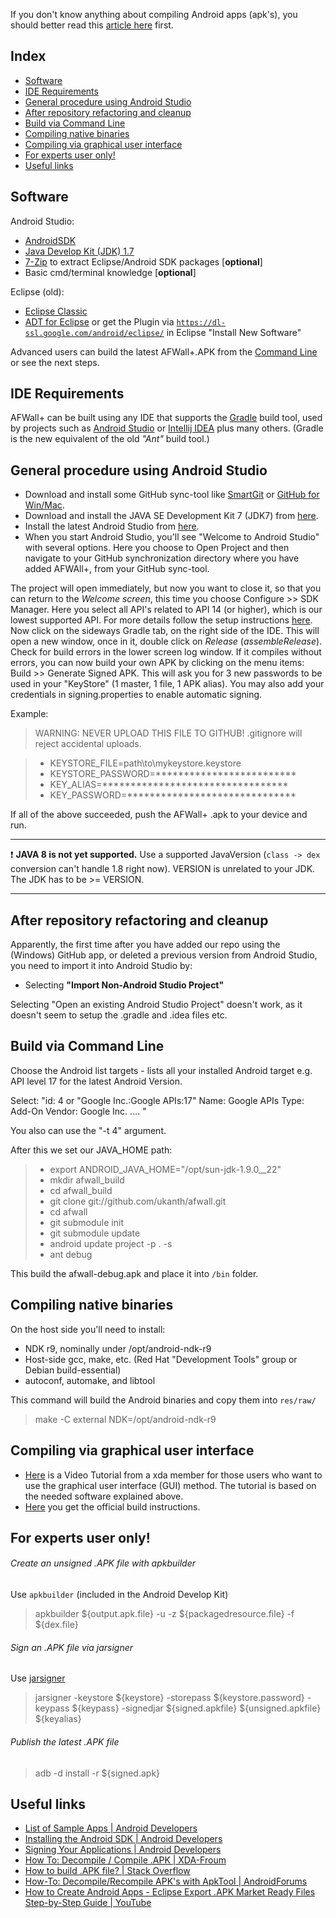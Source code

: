 If you don't know anything about compiling Android apps (apk's), you should better read this [article here](http://www.vogella.com/articles/Android/article.html) first.

Index
-----

* [Software](#software)
* [IDE Requirements](#ide-requirements)
* [General procedure using Android Studio](#general-procedure-using-android-studio)
* [After repository refactoring and cleanup](after-repository-refactoring-and-cleanup)
* [Build via Command Line](#build-via-command-line)
* [Compiling native binaries](#compiling-native-binaries)
* [Compiling via graphical user interface](#compiling-via-graphical-user-interface)
* [For experts user only!](#for-experts-user-only!)
* [Useful links](#useful-links)

Software
--------

Android Studio:
* [AndroidSDK](http://developer.android.com/sdk/index.html)
* [Java Develop Kit (JDK) 1.7](http://java.sun.com/javase/downloads/index.jsp)
* [7-Zip](http://7-zip.org/) to extract Eclipse/Android SDK packages [**optional**]
* Basic cmd/terminal knowledge [**optional**]

Eclipse (old):
* [Eclipse Classic](http://www.eclipse.org/downloads/)
* [ADT for Eclipse](http://developer.android.com/sdk/installing/installing-adt.html) or get the Plugin via <code>https://dl-ssl.google.com/android/eclipse/</code> in Eclipse "Install New Software"


Advanced users can build the latest AFWall+.APK from the [Command Line](https://developer.android.com/tools/building/building-cmdline.html) or see the next steps.

IDE Requirements
----------------------

AFWall+ can be built using any IDE that supports the [Gradle](https://www.gradle.org/) build tool, used by projects such as [Android Studio](http://developer.android.com/sdk/installing/studio.html) or [Intellij IDEA](http://www.jetbrains.com/idea/) plus many others. (Gradle is the new equivalent of the old _"Ant"_ build tool.)


General procedure using Android Studio
----------------------

* Download and install some GitHub sync-tool like [SmartGit](http://www.syntevo.com/smartgit/) or [GitHub for Win/Mac](https://github.com/).
* Download and install the JAVA SE Development Kit 7 (JDK7) from [here](http://www.oracle.com/technetwork/java/javase/downloads/jdk7-downloads-1880260.html).
* Install the latest Android Studio from [here](http://developer.android.com/sdk/installing/studio.html).
* When you start Android Studio, you'll see "Welcome to Android Studio" with several options. Here you choose to Open Project and then navigate to your GitHub synchronization directory where you have added AFWAll+, from your GitHub sync-tool.

The project will open immediately, but now you want to close it, so that you can return to the _Welcome screen_, this time you choose Configure >> SDK Manager. Here you select all API's related to API 14 (or higher), which is our lowest supported API.
For more details follow the setup instructions [here](http://developer.android.com/sdk/installing/index.html?pkg=studio).
Now click on the sideways Gradle tab, on the right side of the IDE. This will open a new window, once in it, double click on _Release_ (_assembleRelease_). Check for build errors in the lower screen log window.
If it compiles without errors, you can now build your own APK by clicking on the menu items: Build >> Generate Signed APK. This will ask you for 3 new passwords to be used in your "KeyStore" (1 master, 1 file, 1 APK alias). You may also add your credentials in signing.properties to enable automatic signing.

Example:

> WARNING: NEVER UPLOAD THIS FILE TO GITHUB!
> .gitignore will reject accidental uploads.
 
> * KEYSTORE_FILE=path\\to\\mykeystore.keystore
> * KEYSTORE_PASSWORD=*************************
> * KEY_ALIAS=*********************************
> * KEY_PASSWORD=******************************

If all of the above succeeded, push the AFWall+ .apk to your device and run.

---

:exclamation: **JAVA 8 is not yet supported.** Use a supported JavaVersion (`class -> dex` conversion can't handle 1.8 right now). VERSION is unrelated to your JDK. The JDK has to be >= VERSION.

---

After repository refactoring and cleanup
----------------------

Apparently, the first time after you have added our repo using the (Windows) GitHub app, or deleted a previous version from Android Studio, you need to import it into Android Studio by:

* Selecting **"Import Non-Android Studio Project"**

Selecting "Open an existing Android Studio Project" doesn't work, as it doesn't seem to setup the .gradle and .idea files etc.

Build via Command Line 
----------------------

Choose the Android list targets - lists all your installed Android target e.g. API level 17 for the latest Android Version.

Select:
"id: 4 or "Google Inc.:Google APIs:17"
Name: Google APIs
Type: Add-On
Vendor: Google Inc. .... "

You also can use the "-t 4" argument.

After this we set our JAVA_HOME path:

> * export ANDROID_JAVA_HOME="/opt/sun-jdk-1.9.0__22" 
> * mkdir afwall_build
> * cd afwall_build
> * git clone git://github.com/ukanth/afwall.git 
> * cd afwall
> * git submodule init
> * git submodule update
> * android update project -p . -s
> * ant debug

This build the afwall-debug.apk and place it into <code>/bin</code> folder.

Compiling native binaries
-------------------------

On the host side you'll need to install:

* NDK r9, nominally under /opt/android-ndk-r9
* Host-side gcc, make, etc. (Red Hat "Development Tools" group or Debian build-essential)
* autoconf, automake, and libtool

This command will build the Android binaries and copy them into <code>res/raw/</code>

> make -C external NDK=/opt/android-ndk-r9

Compiling via graphical user interface
--------------------------------------

* [Here](https://www.xda-developers.com/xda-tv-2/how-to-build-an-android-app-part-1-setting-up-eclipse-and-android-sdk-xda-tv/) is a Video Tutorial from a xda member for those users who want to use the graphical user interface (GUI) method. 
The tutorial is based on the needed software explained above. 
* [Here](https://developer.android.com/training/basics/firstapp/index.html) you get the official build instructions.

For experts user only!
----------------------

######  Create an unsigned .APK file with apkbuilder
Use <code>apkbuilder</code> (included in the Android Develop Kit)

> apkbuilder  ${output.apk.file} -u -z  ${packagedresource.file} -f  ${dex.file}


######  Sign an .APK file via jarsigner
Use [jarsigner](http://docs.oracle.com/javase/6/docs/technotes/tools/windows/jarsigner.html)

> jarsigner  -keystore ${keystore} -storepass  ${keystore.password} -keypass ${keypass} -signedjar ${signed.apkfile} ${unsigned.apkfile} ${keyalias}


######  Publish the latest .APK file
> adb -d install -r ${signed.apk}

Useful links
------------

* [List of Sample Apps | Android Developers](http://developer.android.com/intl/zh-CN/resources/samples/index.html)
* [Installing the Android SDK | Android Developers](https://developer.android.com/sdk/installing/index.html)
* [Signing Your Applications | Android Developers](http://developer.android.com/tools/publishing/app-signing.html#signapp)
* [How To: Decompile / Compile .APK | XDA-Froum](http://forum.xda-developers.com/showthread.php?t=707189)
* [How to build .APK file? | Stack Overflow](http://stackoverflow.com/questions/4600891/how-to-build-apk-file)
* [How-To: Decompile/Recompile APK's with ApkTool | AndroidForums](http://androidforums.com/esteem-all-things-root/520917-guide-how-properly-decompile-recompile-apks-apktool.html)
* [How to Create Android Apps - Eclipse Export .APK Market Ready Files Step-by-Step Guide | YouTube](http://www.youtube.com/watch?v=DvBI16jv7xs)